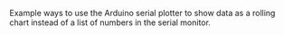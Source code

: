 Example ways to use the Arduino serial plotter 
to show data as a rolling chart instead of a list 
of numbers in the serial monitor.
